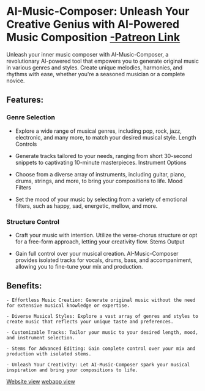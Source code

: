 # AI-Music-Composer: Unleash Your Creative Genius with AI-Powered Music Composition [-Patreon Link](https://www.patreon.com/posts/92926024)

Unleash your inner music composer with AI-Music-Composer, a revolutionary AI-powered tool that empowers you to generate original music in various genres and styles. Create unique melodies, harmonies, and rhythms with ease, whether you're a seasoned musician or a complete novice.

## Features:

### Genre Selection

- Explore a wide range of musical genres, including pop, rock, jazz, electronic, and many more, to match your desired musical style.
Length Controls

- Generate tracks tailored to your needs, ranging from short 30-second snippets to captivating 10-minute masterpieces.
Instrument Options

- Choose from a diverse array of instruments, including guitar, piano, drums, strings, and more, to bring your compositions to life.
Mood Filters

- Set the mood of your music by selecting from a variety of emotional filters, such as happy, sad, energetic, mellow, and more.

### Structure Control

- Craft your music with intention. Utilize the verse-chorus structure or opt for a free-form approach, letting your creativity flow.
Stems Output

- Gain full control over your musical creation. AI-Music-Composer provides isolated tracks for vocals, drums, bass, and accompaniment, allowing you to fine-tune your mix and production.

## Benefits:

    - Effortless Music Creation: Generate original music without the need for extensive musical knowledge or expertise.

    - Diverse Musical Styles: Explore a vast array of genres and styles to create music that reflects your unique taste and preferences.

    - Customizable Tracks: Tailor your music to your desired length, mood, and instrument selection.

    - Stems for Advanced Editing: Gain complete control over your mix and production with isolated stems.

    - Unleash Your Creativity: Let AI-Music-Composer spark your musical inspiration and bring your compositions to life.

[Website view](https://pdragonlabs.github.io/simple-website-template/landingpage.html)
[webapp view](https://pdragonlabs.github.io/simple-website-template/ai-music-composer-app-home.html)

